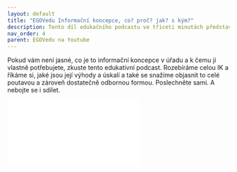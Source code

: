 ```yaml
---
layout: default
title: "EGOVedu Informační koncepce, co? proč? jak? s kým?"
description: Tento díl edukačního podcastu ve třiceti minutách představuje velmi podrobně a zároveň srozumitelně co je informační koncepce a proč jí kdo potřebuje a co má a může přinést
nav_order: 4
parent: EGOVedu na Youtube
---
```


Pokud vám není jasné, co je to informační koncepce v úřadu a k čemu jí vlastně potřebujete, zkuste tento edukativní podcast. Rozebíráme celou IK a říkáme si, jaké jsou její výhody a úskalí a také se snažíme objasnit to celé poutavou a zároveň dostatečně odbornou formou. Poslechněte sami. A nebojte se i sdílet.


<iframe width=“560” height=“315” src=“https://www.youtube.com/embed/h6hbxLWhxDE?si=QEqE_Gv_tlkBBv3q” title=“YouTube video player” frameborder=“0” allow=“accelerometer; autoplay; clipboard-write; encrypted-media; gyroscope; picture-in-picture; web-share” allowfullscreen></iframe>
